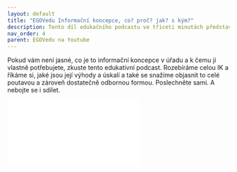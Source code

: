 ```yaml
---
layout: default
title: "EGOVedu Informační koncepce, co? proč? jak? s kým?"
description: Tento díl edukačního podcastu ve třiceti minutách představuje velmi podrobně a zároveň srozumitelně co je informační koncepce a proč jí kdo potřebuje a co má a může přinést
nav_order: 4
parent: EGOVedu na Youtube
---
```


Pokud vám není jasné, co je to informační koncepce v úřadu a k čemu jí vlastně potřebujete, zkuste tento edukativní podcast. Rozebíráme celou IK a říkáme si, jaké jsou její výhody a úskalí a také se snažíme objasnit to celé poutavou a zároveň dostatečně odbornou formou. Poslechněte sami. A nebojte se i sdílet.


<iframe width=“560” height=“315” src=“https://www.youtube.com/embed/h6hbxLWhxDE?si=QEqE_Gv_tlkBBv3q” title=“YouTube video player” frameborder=“0” allow=“accelerometer; autoplay; clipboard-write; encrypted-media; gyroscope; picture-in-picture; web-share” allowfullscreen></iframe>
